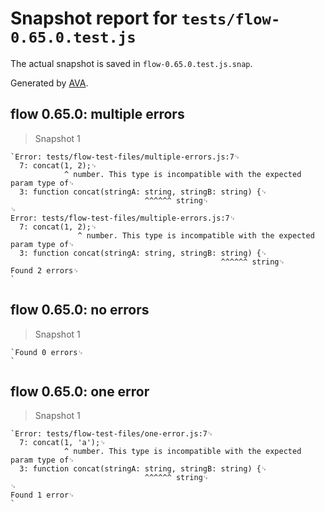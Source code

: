 # Snapshot report for `tests/flow-0.65.0.test.js`

The actual snapshot is saved in `flow-0.65.0.test.js.snap`.

Generated by [AVA](https://ava.li).

## flow 0.65.0: multiple errors

> Snapshot 1

    `Error: tests/flow-test-files/multiple-errors.js:7␊
      7: concat(1, 2);␊
                ^ number. This type is incompatible with the expected param type of␊
      3: function concat(stringA: string, stringB: string) {␊
                                  ^^^^^^ string␊
    ␊
    Error: tests/flow-test-files/multiple-errors.js:7␊
      7: concat(1, 2);␊
                   ^ number. This type is incompatible with the expected param type of␊
      3: function concat(stringA: string, stringB: string) {␊
                                                   ^^^^^^ string␊
    Found 2 errors␊
    `

## flow 0.65.0: no errors

> Snapshot 1

    `Found 0 errors␊
    `

## flow 0.65.0: one error

> Snapshot 1

    `Error: tests/flow-test-files/one-error.js:7␊
      7: concat(1, 'a');␊
                ^ number. This type is incompatible with the expected param type of␊
      3: function concat(stringA: string, stringB: string) {␊
                                  ^^^^^^ string␊
    ␊
    Found 1 error␊
    `
